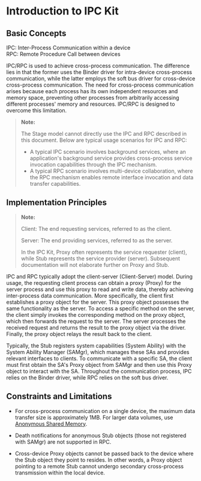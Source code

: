 # Introduction to IPC Kit

## Basic Concepts

IPC: Inter-Process Communication within a device  
RPC: Remote Procedure Call between devices  

IPC/RPC is used to achieve cross-process communication. The difference lies in that the former uses the Binder driver for intra-device cross-process communication, while the latter employs the soft bus driver for cross-device cross-process communication. The need for cross-process communication arises because each process has its own independent resources and memory space, preventing other processes from arbitrarily accessing different processes' memory and resources. IPC/RPC is designed to overcome this limitation.

> **Note:**  
>
> The Stage model cannot directly use the IPC and RPC described in this document. Below are typical usage scenarios for IPC and RPC:
>
> - A typical IPC scenario involves background services, where an application's background service provides cross-process service invocation capabilities through the IPC mechanism.
> - A typical RPC scenario involves multi-device collaboration, where the RPC mechanism enables remote interface invocation and data transfer capabilities.

## Implementation Principles

> **Note:**  
>
> Client: The end requesting services, referred to as the client.  
>
> Server: The end providing services, referred to as the server.  
>
> In the IPC Kit, Proxy often represents the service requester (client), while Stub represents the service provider (server). Subsequent documentation will not elaborate further on Proxy and Stub.

IPC and RPC typically adopt the client-server (Client-Server) model. During usage, the requesting client process can obtain a proxy (Proxy) for the server process and use this proxy to read and write data, thereby achieving inter-process data communication. More specifically, the client first establishes a proxy object for the server. This proxy object possesses the same functionality as the server. To access a specific method on the server, the client simply invokes the corresponding method on the proxy object, which then forwards the request to the server. The server processes the received request and returns the result to the proxy object via the driver. Finally, the proxy object relays the result back to the client.

Typically, the Stub registers system capabilities (System Ability) with the System Ability Manager (SAMgr), which manages these SAs and provides relevant interfaces to clients. To communicate with a specific SA, the client must first obtain the SA's Proxy object from SAMgr and then use this Proxy object to interact with the SA. Throughout the communication process, IPC relies on the Binder driver, while RPC relies on the soft bus driver.

## Constraints and Limitations

- For cross-process communication on a single device, the maximum data transfer size is approximately 1MB. For larger data volumes, use [Anonymous Shared Memory](../../../API_Reference/source_en/apis/IPCKit/cj-apis-rpc.md#class-ashmem).

- Death notifications for anonymous Stub objects (those not registered with SAMgr) are not supported in RPC.

- Cross-device Proxy objects cannot be passed back to the device where the Stub object they point to resides. In other words, a Proxy object pointing to a remote Stub cannot undergo secondary cross-process transmission within the local device.